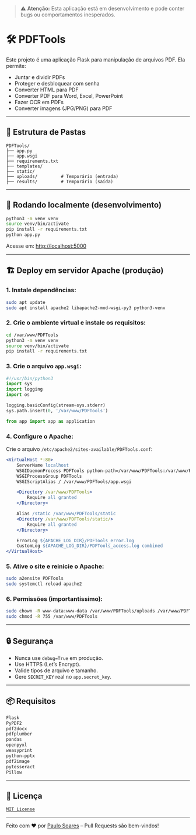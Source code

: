 > ⚠️ **Atenção:** Esta aplicação está em desenvolvimento e pode conter bugs ou comportamentos inesperados.

# 🛠️ PDFTools

Este projeto é uma aplicação Flask para manipulação de arquivos PDF. Ela permite:

- Juntar e dividir PDFs
- Proteger e desbloquear com senha
- Converter HTML para PDF
- Converter PDF para Word, Excel, PowerPoint
- Fazer OCR em PDFs
- Converter imagens (JPG/PNG) para PDF

---

## 📁 Estrutura de Pastas

```
PDFTools/
├── app.py
├── app.wsgi
├── requirements.txt
├── templates/
├── static/
├── uploads/         # Temporário (entrada)
├── results/         # Temporário (saída)
```

---

## 🚀 Rodando localmente (desenvolvimento)

```bash
python3 -m venv venv
source venv/bin/activate
pip install -r requirements.txt
python app.py
```

Acesse em: [http://localhost:5000](http://localhost:5000)

---

## 🏗️ Deploy em servidor Apache (produção)

### 1. Instale dependências:

```bash
sudo apt update
sudo apt install apache2 libapache2-mod-wsgi-py3 python3-venv
```

### 2. Crie o ambiente virtual e instale os requisitos:

```bash
cd /var/www/PDFTools
python3 -m venv venv
source venv/bin/activate
pip install -r requirements.txt
```

### 3. Crie o arquivo `app.wsgi`:

```python
#!/usr/bin/python3
import sys
import logging
import os

logging.basicConfig(stream=sys.stderr)
sys.path.insert(0, '/var/www/PDFTools')

from app import app as application
```

### 4. Configure o Apache:

Crie o arquivo `/etc/apache2/sites-available/PDFTools.conf`:

```apache
<VirtualHost *:80>
    ServerName localhost
    WSGIDaemonProcess PDFTools python-path=/var/www/PDFTools:/var/www/PDFTools/venv/lib/python3.10/site-packages
    WSGIProcessGroup PDFTools
    WSGIScriptAlias / /var/www/PDFTools/app.wsgi

    <Directory /var/www/PDFTools>
        Require all granted
    </Directory>

    Alias /static /var/www/PDFTools/static
    <Directory /var/www/PDFTools/static/>
        Require all granted
    </Directory>

    ErrorLog ${APACHE_LOG_DIR}/PDFTools_error.log
    CustomLog ${APACHE_LOG_DIR}/PDFTools_access.log combined
</VirtualHost>
```

### 5. Ative o site e reinicie o Apache:

```bash
sudo a2ensite PDFTools
sudo systemctl reload apache2
```

### 6. Permissões (importantíssimo):

```bash
sudo chown -R www-data:www-data /var/www/PDFTools/uploads /var/www/PDFTools/results
sudo chmod -R 755 /var/www/PDFTools
```

---

## 🔒 Segurança

- Nunca use `debug=True` em produção.
- Use HTTPS (Let’s Encrypt).
- Valide tipos de arquivo e tamanho.
- Gere `SECRET_KEY` real no `app.secret_key`.

---

## 📦 Requisitos

```txt
Flask
PyPDF2
pdf2docx
pdfplumber
pandas
openpyxl
weasyprint
python-pptx
pdf2image
pytesseract
Pillow
```

---

## 🧾 Licença

[`MIT License`](https://github.com/soarespaullo/PDF-Tools-Web/blob/main/LICENSE)

---

Feito com ❤️ por [Paulo Soares](https://soarespaullo.github.io/) – Pull Requests são bem-vindos!
